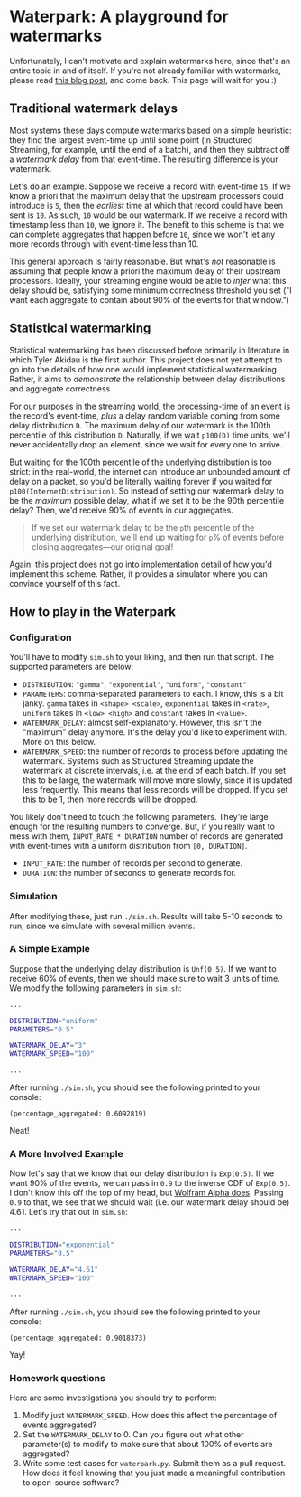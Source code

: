 # Waterpark: A playground for watermarks

Unfortunately, I can't motivate and explain watermarks here, since that's an entire topic in and of itself. If you're not already familiar with watermarks, please read [this blog post](https://www.databricks.com/blog/2022/08/22/feature-deep-dive-watermarking-apache-spark-structured-streaming.html), and come back. This page will wait for you :)

## Traditional watermark delays

Most systems these days compute watermarks based on a simple heuristic: they find the largest event-time up until some point (in Structured Streaming, for example, until the end of a batch), and then they subtract off a _watermark delay_ from that event-time. The resulting difference is your watermark.

Let's do an example. Suppose we receive a record with event-time `15`. If we know a priori that the maximum delay that the upstream processors could introduce is `5`, then the _earliest_ time at which that record could have been sent is `10`. As such, `10` would be our watermark. If we receive a record with timestamp less than `10`, we ignore it. The benefit to this scheme is that we can complete aggregates that happen before `10`, since we won't let any more records through with event-time less than 10.

This general approach is fairly reasonable. But what's _not_ reasonable is assuming that people know a priori the maximum delay of their upstream processors. Ideally, your streaming engine would be able to _infer_ what this delay should be, satisfying some minimum correctness threshold you set ("I want each aggregate to contain about 90% of the events for that window.")

## Statistical watermarking

Statistical watermarking has been discussed before primarily in literature in which Tyler Akidau is the first author. This project does not yet attempt to go into the details of how one would implement statistical watermarking. Rather, it aims to _demonstrate_ the relationship between delay distributions and aggregate correctness

For our purposes in the streaming world, the processing-time of an event is the record's event-time, _plus_ a delay random variable coming from some delay distribution `D`. The maximum delay of our watermark is the 100th percentile of this distribution `D`. Naturally, if we wait `p100(D)` time units, we'll never accidentally drop an element, since we wait for every one to arrive.

But waiting for the 100th percentile of the underlying distribution is too strict: in the real-world, the internet can introduce an unbounded amount of delay on a packet, so you'd be literally waiting forever if you waited for `p100(InternetDistribution)`. So instead of setting our watermark delay to be the _maximum_ possible delay, what if we set it to be the 90th percentile delay? Then, we'd receive 90% of events in our aggregates.

> If we set our watermark delay to be the `p`th percentile of the underlying distribution, we'll end up waiting for `p`% of events before closing aggregates—our original goal!

Again: this project does not go into implementation detail of how you'd implement this scheme. Rather, it provides a simulator where you can convince yourself of this fact.

## How to play in the Waterpark

### Configuration

You'll have to modify `sim.sh` to your liking, and then run that script. The supported parameters are below:

- `DISTRIBUTION`: `"gamma"`, `"exponential"`, `"uniform"`, `"constant"`
- `PARAMETERS`: comma-separated parameters to each. I know, this is a bit janky. `gamma` takes in `<shape> <scale>`, `exponential` takes in `<rate>`, `uniform` takes in `<low> <high>` and `constant` takes in `<value>`.
- `WATERMARK_DELAY`: almost self-explanatory. However, this isn't the "maximum" delay anymore. It's the delay you'd like to experiment with. More on this below.
- `WATERMARK_SPEED`: the number of records to process before updating the watermark. Systems such as Structured Streaming update the watermark at discrete intervals, i.e. at the end of each batch. If you set this to be large, the watermark will move more slowly, since it is updated less frequently. This means that less records will be dropped. If you set this to be 1, then more records will be dropped.

You likely don't need to touch the following parameters. They're large enough for the resulting numbers to converge. But, if you really want to mess with them, `INPUT_RATE * DURATION` number of records are generated with event-times with a uniform distribution from `[0, DURATION]`.

- `INPUT_RATE`: the number of records per second to generate.
- `DURATION`: the number of seconds to generate records for.

### Simulation

After modifying these, just run `./sim.sh`. Results will take 5-10 seconds to run, since we simulate with several million events.

### A Simple Example

Suppose that the underlying delay distribution is `Unf(0 5)`. If we want to receive 60% of events, then we should make sure to wait 3 units of time. We modify the following parameters in `sim.sh`:

```sh
...

DISTRIBUTION="uniform"
PARAMETERS="0 5"

WATERMARK_DELAY="3"
WATERMARK_SPEED="100"

...
```

After running `./sim.sh`, you should see the following printed to your console:

```
(percentage_aggregated: 0.6092819)
```

Neat!

### A More Involved Example

Now let's say that we know that our delay distribution is `Exp(0.5)`. If we want 90% of the events, we can pass in `0.9` to the inverse CDF of `Exp(0.5)`. I don't know this off the top of my head, but [Wolfram Alpha does](https://www.wolframalpha.com/input?i=inverse+cdf+of+exponential%280.5%29). Passing `0.9` to that, we see that we should wait (i.e. our watermark delay should be) 4.61. Let's try that out in `sim.sh`:

```sh
...

DISTRIBUTION="exponential"
PARAMETERS="0.5"

WATERMARK_DELAY="4.61"
WATERMARK_SPEED="100"

...
```

After running `./sim.sh`, you should see the following printed to your console:

```
(percentage_aggregated: 0.9018373)
```

Yay!

### Homework questions

Here are some investigations you should try to perform:

1. Modify just `WATERMARK_SPEED`. How does this affect the percentage of events aggregated?
2. Set the `WATERMARK_DELAY` to 0. Can you figure out what other parameter(s) to modify to make sure that about 100% of events are aggregated?
3. Write some test cases for `waterpark.py`. Submit them as a pull request. How does it feel knowing that you just made a meaningful contribution to open-source software?
